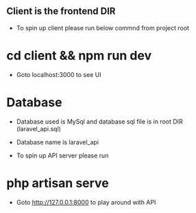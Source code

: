 ## Client is the frontend DIR

- To spin up client please run below commnd from project root
# cd client && npm run dev

- Goto localhost:3000 to see UI

# Database
- Database used is MySql and database sql file is in root DIR (laravel_api.sql)
- Database name is laravel_api

- To spin up API server please run 
# php artisan serve

- Goto http://127.0.0.1:8000 to play around with API